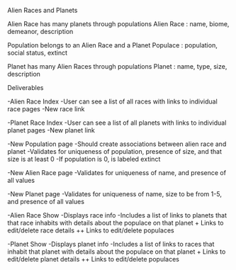Alien Races and Planets

Alien Race has many planets through populations
Alien Race : name, biome, demeanor, description

Population belongs to an Alien Race and a Planet
Populace : population, social status, extinct

Planet has many Alien Races through populations
Planet : name, type, size, description


Deliverables


-Alien Race Index
	-User can see a list of all races with links to individual race pages
	-New race link

-Planet Race Index
	-User can see a list of all planets with links to individual planet pages
	-New planet link

-New Population page
	-Should create associations between alien race and planet
	-Validates for uniqueness of population, presence of size, and that size is at least 0
	-If population is 0, is labeled extinct

-New Alien Race page
	-Validates for uniqueness of name, and presence of all values

-New Planet page
	-Validates for uniqueness of name, size to be from 1-5, and presence of all values


-Alien Race Show
	-Displays race info
	-Includes a list of links to planets that that race inhabits with details about the populace on that planet
	+ Links to edit/delete race details
	++ Links to edit/delete populaces
	

-Planet Show
	-Displays planet info
	-Includes a list of links to races that inhabit that planet with details about the populace on that planet
	+ Links to edit/delete planet details
	++ Links to edit/delete populaces

	
